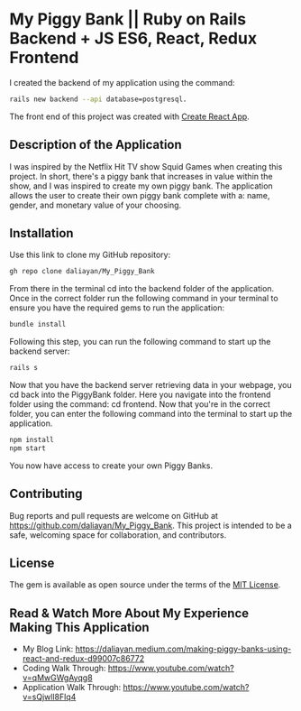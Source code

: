 # My Piggy Bank || Ruby on Rails Backend + JS ES6, React, Redux Frontend

I created the backend of my application using the command:
```bash
rails new backend --api database=postgresql.
```
The front end of this project was created with [Create React App](https://github.com/facebook/create-react-app).

## Description of the Application

I was inspired by the Netflix Hit TV show Squid Games when creating this project. In short, there's a piggy bank that increases in value within the show, and I was inspired to create my own piggy bank. The application allows the user to create their own piggy bank complete with a: name, gender, and monetary value of your choosing.

## Installation

Use this link to clone my GitHub repository:
```bash
gh repo clone daliayan/My_Piggy_Bank
```

From there in the terminal cd into the backend folder of the application. Once in the correct folder run the following command in your terminal to ensure you have the required gems to run the application:
```bash
bundle install
```

Following this step, you can run the following command to start up the backend server:
```bash
rails s
```

Now that you have the backend server retrieving data in your webpage, you cd back into the PiggyBank folder. Here you navigate into the frontend folder using the command: cd frontend. Now that you're in the correct folder, you can enter the following command into the terminal to start up the application.
```bash
npm install
npm start
```
You now have access to create your own Piggy Banks.

## Contributing

Bug reports and pull requests are welcome on GitHub at https://github.com/daliayan/My_Piggy_Bank. This project is intended to be a safe, welcoming space for collaboration, and contributors.

## License

The gem is available as open source under the terms of the [MIT License](https://opensource.org/licenses/MIT).

## Read & Watch More About My Experience Making This Application
- My Blog Link: https://daliayan.medium.com/making-piggy-banks-using-react-and-redux-d99007c86772
- Coding Walk Through: https://www.youtube.com/watch?v=qMwGWgAyqg8
- Application Walk Through: https://www.youtube.com/watch?v=sQjwll8Flq4